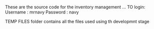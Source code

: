 These are the source code for the inventory management ... 
TO login:   Username : mrnavy
            Password : navy
       
       
TEMP FILES folder contains all the files used using th developmnt stage
       
     
